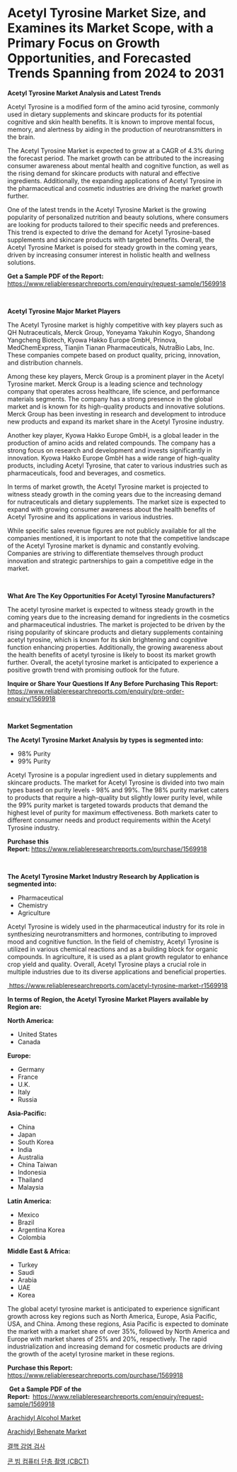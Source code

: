 <p><h1>Acetyl Tyrosine Market Size, and Examines its Market Scope, with a Primary Focus on Growth Opportunities, and Forecasted Trends Spanning from 2024 to 2031</h1></p><p><strong>Acetyl Tyrosine Market Analysis and Latest Trends</strong></p>
<p><p>Acetyl Tyrosine is a modified form of the amino acid tyrosine, commonly used in dietary supplements and skincare products for its potential cognitive and skin health benefits. It is known to improve mental focus, memory, and alertness by aiding in the production of neurotransmitters in the brain.</p><p>The Acetyl Tyrosine Market is expected to grow at a CAGR of 4.3% during the forecast period. The market growth can be attributed to the increasing consumer awareness about mental health and cognitive function, as well as the rising demand for skincare products with natural and effective ingredients. Additionally, the expanding applications of Acetyl Tyrosine in the pharmaceutical and cosmetic industries are driving the market growth further.</p><p>One of the latest trends in the Acetyl Tyrosine Market is the growing popularity of personalized nutrition and beauty solutions, where consumers are looking for products tailored to their specific needs and preferences. This trend is expected to drive the demand for Acetyl Tyrosine-based supplements and skincare products with targeted benefits. Overall, the Acetyl Tyrosine Market is poised for steady growth in the coming years, driven by increasing consumer interest in holistic health and wellness solutions.</p></p>
<p><strong>Get a Sample PDF of the Report:&nbsp;</strong> <a href="https://www.reliableresearchreports.com/enquiry/request-sample/1569918">https://www.reliableresearchreports.com/enquiry/request-sample/1569918</a></p>
<p>&nbsp;</p>
<p><strong>Acetyl Tyrosine Major Market Players</strong></p>
<p><p>The Acetyl Tyrosine market is highly competitive with key players such as QH Nutraceuticals, Merck Group, Yoneyama Yakuhin Kogyo, Shandong Yangcheng Biotech, Kyowa Hakko Europe GmbH, Prinova, MedChemExpress, Tianjin Tianan Pharmaceuticals, NutraBio Labs, Inc. These companies compete based on product quality, pricing, innovation, and distribution channels.</p><p>Among these key players, Merck Group is a prominent player in the Acetyl Tyrosine market. Merck Group is a leading science and technology company that operates across healthcare, life science, and performance materials segments. The company has a strong presence in the global market and is known for its high-quality products and innovative solutions. Merck Group has been investing in research and development to introduce new products and expand its market share in the Acetyl Tyrosine industry.</p><p>Another key player, Kyowa Hakko Europe GmbH, is a global leader in the production of amino acids and related compounds. The company has a strong focus on research and development and invests significantly in innovation. Kyowa Hakko Europe GmbH has a wide range of high-quality products, including Acetyl Tyrosine, that cater to various industries such as pharmaceuticals, food and beverages, and cosmetics.</p><p>In terms of market growth, the Acetyl Tyrosine market is projected to witness steady growth in the coming years due to the increasing demand for nutraceuticals and dietary supplements. The market size is expected to expand with growing consumer awareness about the health benefits of Acetyl Tyrosine and its applications in various industries.</p><p>While specific sales revenue figures are not publicly available for all the companies mentioned, it is important to note that the competitive landscape of the Acetyl Tyrosine market is dynamic and constantly evolving. Companies are striving to differentiate themselves through product innovation and strategic partnerships to gain a competitive edge in the market.</p></p>
<p>&nbsp;</p>
<p><strong>What Are The Key Opportunities For Acetyl Tyrosine Manufacturers?</strong></p>
<p><p>The acetyl tyrosine market is expected to witness steady growth in the coming years due to the increasing demand for ingredients in the cosmetics and pharmaceutical industries. The market is projected to be driven by the rising popularity of skincare products and dietary supplements containing acetyl tyrosine, which is known for its skin brightening and cognitive function enhancing properties. Additionally, the growing awareness about the health benefits of acetyl tyrosine is likely to boost its market growth further. Overall, the acetyl tyrosine market is anticipated to experience a positive growth trend with promising outlook for the future.</p></p>
<p><strong>Inquire or Share Your Questions If Any Before Purchasing This Report:</strong> <a href="https://www.reliableresearchreports.com/enquiry/pre-order-enquiry/1569918">https://www.reliableresearchreports.com/enquiry/pre-order-enquiry/1569918</a></p>
<p>&nbsp;</p>
<p><strong>Market Segmentation</strong></p>
<p><strong>The Acetyl Tyrosine Market Analysis by types is segmented into:</strong></p>
<p><ul><li>98% Purity</li><li>99% Purity</li></ul></p>
<p><p>Acetyl Tyrosine is a popular ingredient used in dietary supplements and skincare products. The market for Acetyl Tyrosine is divided into two main types based on purity levels - 98% and 99%. The 98% purity market caters to products that require a high-quality but slightly lower purity level, while the 99% purity market is targeted towards products that demand the highest level of purity for maximum effectiveness. Both markets cater to different consumer needs and product requirements within the Acetyl Tyrosine industry.</p></p>
<p><strong>Purchase this Report:&nbsp;</strong><a href="https://www.reliableresearchreports.com/purchase/1569918">https://www.reliableresearchreports.com/purchase/1569918</a></p>
<p>&nbsp;</p>
<p><strong>The Acetyl Tyrosine Market Industry Research by Application is segmented into:</strong></p>
<p><ul><li>Pharmaceutical</li><li>Chemistry</li><li>Agriculture</li></ul></p>
<p><p>Acetyl Tyrosine is widely used in the pharmaceutical industry for its role in synthesizing neurotransmitters and hormones, contributing to improved mood and cognitive function. In the field of chemistry, Acetyl Tyrosine is utilized in various chemical reactions and as a building block for organic compounds. In agriculture, it is used as a plant growth regulator to enhance crop yield and quality. Overall, Acetyl Tyrosine plays a crucial role in multiple industries due to its diverse applications and beneficial properties.</p></p>
<p><a href="https://www.reliableresearchreports.com/acetyl-tyrosine-market-r1569918">&nbsp;https://www.reliableresearchreports.com/acetyl-tyrosine-market-r1569918</a></p>
<p><strong>In terms of Region, the Acetyl Tyrosine Market Players available by Region are:</strong></p>
<p>
    <p> <strong> North America: </strong>
        <ul>
            <li>United States</li>
            <li>Canada</li>
        </ul>
        </p> 
    <p> <strong> Europe: </strong>
        <ul>
            <li>Germany</li>
            <li>France</li>
            <li>U.K.</li>
            <li>Italy</li>
            <li>Russia</li>
        </ul>
        </p> 
    <p> <strong> Asia-Pacific: </strong>
        <ul>
            <li>China</li>
            <li>Japan</li>
            <li>South Korea</li>
            <li>India</li>
            <li>Australia</li>
            <li>China Taiwan</li>
            <li>Indonesia</li>
            <li>Thailand</li>
            <li>Malaysia</li>
        </ul>
        </p> 
    <p> <strong> Latin America: </strong>
        <ul>
            <li>Mexico</li>
            <li>Brazil</li>
            <li>Argentina Korea</li>
            <li>Colombia</li>
        </ul>
        </p> 
    <p> <strong> Middle East & Africa: </strong>
        <ul>
            <li>Turkey</li>
            <li>Saudi</li>
            <li>Arabia</li>
            <li>UAE</li>
            <li>Korea</li>
        </ul>
    </p>
    </p>
<p><p>The global acetyl tyrosine market is anticipated to experience significant growth across key regions such as North America, Europe, Asia Pacific, USA, and China. Among these regions, Asia Pacific is expected to dominate the market with a market share of over 35%, followed by North America and Europe with market shares of 25% and 20%, respectively. The rapid industrialization and increasing demand for cosmetic products are driving the growth of the acetyl tyrosine market in these regions.</p></p>
<p><strong>Purchase this Report: </strong><a href="https://www.reliableresearchreports.com/purchase/1569918">https://www.reliableresearchreports.com/purchase/1569918</a></p>
<p>&nbsp;<strong>Get a Sample PDF of the Report:&nbsp;&nbsp;</strong><a href="https://www.reliableresearchreports.com/enquiry/request-sample/1569918">https://www.reliableresearchreports.com/enquiry/request-sample/1569918</a></p>
<p><strong></strong></p>
<p><p><a href="https://github.com/NaomieConner2023/Market-Research-Report-List-1/blob/main/arachidyl-alcohol-market.md">Arachidyl Alcohol Market</a></p><p><a href="https://github.com/EbonyHane1955/Market-Research-Report-List-1/blob/main/arachidyl-behenate-market.md">Arachidyl Behenate Market</a></p><p><a href="https://github.com/alfitoms13/Market-Research-Report-List-1/blob/main/6549908103463.md">결핵 감염 검사</a></p><p><a href="https://github.com/mofijurk071/Market-Research-Report-List-1/blob/main/9401084103464.md">콘 빔 컴퓨터 단층 촬영 (CBCT)</a></p></p>